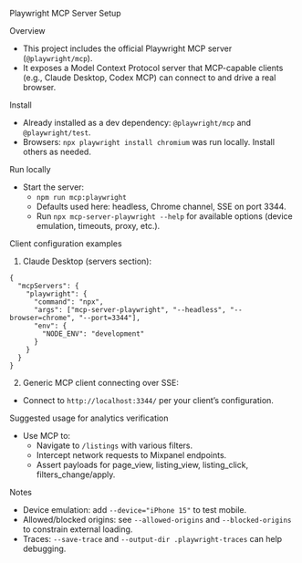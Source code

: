 Playwright MCP Server Setup

Overview
- This project includes the official Playwright MCP server (`@playwright/mcp`).
- It exposes a Model Context Protocol server that MCP-capable clients (e.g., Claude Desktop, Codex MCP) can connect to and drive a real browser.

Install
- Already installed as a dev dependency: `@playwright/mcp` and `@playwright/test`.
- Browsers: `npx playwright install chromium` was run locally. Install others as needed.

Run locally
- Start the server:
  - `npm run mcp:playwright`
  - Defaults used here: headless, Chrome channel, SSE on port 3344.
  - Run `npx mcp-server-playwright --help` for available options (device emulation, timeouts, proxy, etc.).

Client configuration examples
1) Claude Desktop (servers section):
```
{
  "mcpServers": {
    "playwright": {
      "command": "npx",
      "args": ["mcp-server-playwright", "--headless", "--browser=chrome", "--port=3344"],
      "env": {
        "NODE_ENV": "development"
      }
    }
  }
}
```

2) Generic MCP client connecting over SSE:
- Connect to `http://localhost:3344/` per your client’s configuration.

Suggested usage for analytics verification
- Use MCP to:
  - Navigate to `/listings` with various filters.
  - Intercept network requests to Mixpanel endpoints.
  - Assert payloads for page_view, listing_view, listing_click, filters_change/apply.

Notes
- Device emulation: add `--device="iPhone 15"` to test mobile.
- Allowed/blocked origins: see `--allowed-origins` and `--blocked-origins` to constrain external loading.
- Traces: `--save-trace` and `--output-dir .playwright-traces` can help debugging.

